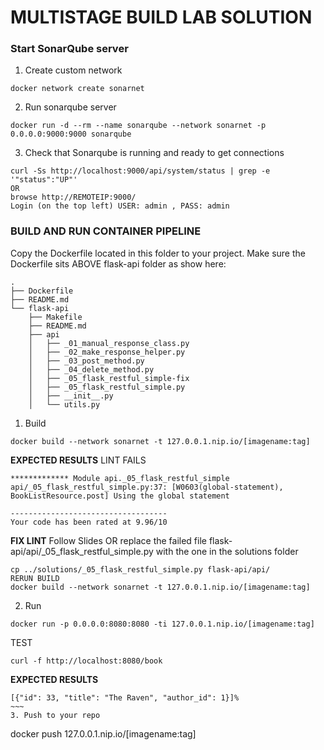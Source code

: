 # MULTISTAGE BUILD LAB SOLUTION
### Start SonarQube server
1. Create custom network
~~~
docker network create sonarnet
~~~

2. Run sonarqube server
~~~
docker run -d --rm --name sonarqube --network sonarnet -p 0.0.0.0:9000:9000 sonarqube
~~~
3. Check that Sonarqube is running and ready to get connections 
~~~
curl -Ss http://localhost:9000/api/system/status | grep -e '"status":"UP"' 
OR
browse http://REMOTEIP:9000/
Login (on the top left) USER: admin , PASS: admin
~~~

### BUILD AND RUN CONTAINER PIPELINE
Copy the Dockerfile located in this folder to your project.
Make sure the Dockerfile sits ABOVE flask-api folder as show here:
~~~
.
├── Dockerfile
├── README.md
└── flask-api
    ├── Makefile
    ├── README.md
    ├── api
    │   ├── _01_manual_response_class.py
    │   ├── _02_make_response_helper.py
    │   ├── _03_post_method.py
    │   ├── _04_delete_method.py
    │   ├── _05_flask_restful_simple-fix
    │   ├── _05_flask_restful_simple.py
    │   ├── __init__.py
    │   └── utils.py
~~~
1. Build 
~~~
docker build --network sonarnet -t 127.0.0.1.nip.io/[imagename:tag]
~~~

<b>EXPECTED RESULTS</b> LINT FAILS
~~~
************* Module api._05_flask_restful_simple
api/_05_flask_restful_simple.py:37: [W0603(global-statement), BookListResource.post] Using the global statement

-----------------------------------
Your code has been rated at 9.96/10
~~~
<b> FIX LINT</b>
Follow Slides OR replace the failed file flask-api/api/_05_flask_restful_simple.py with the one in the solutions folder
~~~
cp ../solutions/_05_flask_restful_simple.py flask-api/api/
RERUN BUILD
docker build --network sonarnet -t 127.0.0.1.nip.io/[imagename:tag]
~~~
2. Run 
~~~
docker run -p 0.0.0.0:8080:8080 -ti 127.0.0.1.nip.io/[imagename:tag]
~~~

TEST
~~~
curl -f http://localhost:8080/book                                                                                                                                            
~~~
<b>EXPECTED RESULTS</b>
~~~
[{"id": 33, "title": "The Raven", "author_id": 1}]%                                                                                                                           ~~~   
3. Push to your repo
~~~
docker push 127.0.0.1.nip.io/[imagename:tag]
~~~